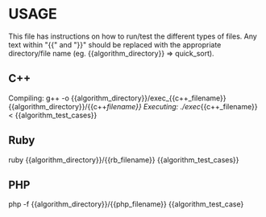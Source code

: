 # USAGE
This file has instructions on how to run/test the different types of files. Any text within "{{" and "}}" should be replaced with the appropriate directory/file name (eg. {{algorithm_directory}} => quick_sort).

## C++
Compiling: g++ -o {{algorithm_directory}}/exec_{{c++_filename}} {{algorithm_directory}}/{{c++_filename}}
Executing: ./exec_{{c++_filename}} < {{algorithm_test_cases}}

## Ruby
ruby {{algorithm_directory}}/{{rb_filename}} {{algorithm_test_cases}}

## PHP
php -f {{algorithm_directory}}/{{php_filename}} {{algorithm_test_case}

